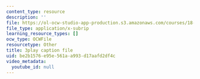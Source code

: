 ```yaml
---
content_type: resource
description: ''
file: https://ol-ocw-studio-app-production.s3.amazonaws.com/courses/18-06sc-linear-algebra-fall-2011/be2b1576e95e561aa993d17aafd2df4c_srxexLishgY.vtt
file_type: application/x-subrip
learning_resource_types: []
ocw_type: OCWFile
resourcetype: Other
title: 3play caption file
uid: be2b1576-e95e-561a-a993-d17aafd2df4c
video_metadata:
  youtube_id: null
---
```

